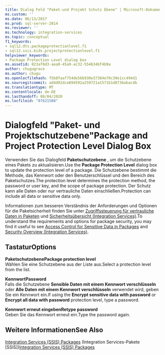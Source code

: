 ```yaml
---
title: Dialog Feld "Paket-und Projekt Schutz Ebene" | Microsoft-Dokumentation
ms.custom: ''
ms.date: 06/13/2017
ms.prod: sql-server-2014
ms.reviewer: ''
ms.technology: integration-services
ms.topic: conceptual
f1_keywords:
- sql12.dts.packageprotectionlevel.f1
- sql12.ssis.bids.projectprotectionlevel.f1
helpviewer_keywords:
- Package Protection Level dialog box
ms.assetid: 023af8d3-aea0-45a9-ac32-554634bf4b9a
author: chugugrace
ms.author: chugu
ms.openlocfilehash: f5b8faaf754de56b930e37384e70c30e1cc494d1
ms.sourcegitcommit: ad4d92dce894592a259721a1571b1d8736abacdb
ms.translationtype: MT
ms.contentlocale: de-DE
ms.lasthandoff: 08/04/2020
ms.locfileid: "87621588"
---
```

# <a name="package-and-project-protection-level-dialog-box"></a><span data-ttu-id="07e11-102">Dialogfeld "Paket- und Projektschutzebene"</span><span class="sxs-lookup"><span data-stu-id="07e11-102">Package and Project Protection Level Dialog Box</span></span>
  <span data-ttu-id="07e11-103">Verwenden Sie das Dialogfeld **Paketschutzebene** , um die Schutzebene eines Pakets zu aktualisieren.</span><span class="sxs-lookup"><span data-stu-id="07e11-103">Use the **Package Protection Level** dialog box to update the protection level of a package.</span></span> <span data-ttu-id="07e11-104">Die Schutzebene bestimmt die Methode, das Kennwort oder den Benutzerschlüssel und den Bereich des Paketschutzes.</span><span class="sxs-lookup"><span data-stu-id="07e11-104">The protection level determines the protection method, the password or user key, and the scope of package protection.</span></span> <span data-ttu-id="07e11-105">Der Schutz kann alle Daten oder nur vertrauliche Daten einschließen.</span><span class="sxs-lookup"><span data-stu-id="07e11-105">Protection can include all data or sensitive data only.</span></span>  
  
 <span data-ttu-id="07e11-106">Informationen zum besseren Verständnis der Anforderungen und Optionen für die Paketsicherheit finden Sie unter [Zugriffssteuerung für vertrauliche Daten in Paketen](security/access-control-for-sensitive-data-in-packages.md) und [Sicherheitsübersicht &#40;Integration Services&#41;](security/security-overview-integration-services.md).</span><span class="sxs-lookup"><span data-stu-id="07e11-106">To understand the requirements and options for package security, you may find it useful to see [Access Control for Sensitive Data in Packages](security/access-control-for-sensitive-data-in-packages.md) and [Security Overview &#40;Integration Services&#41;](security/security-overview-integration-services.md).</span></span>  
  
## <a name="options"></a><span data-ttu-id="07e11-107">Tastatur</span><span class="sxs-lookup"><span data-stu-id="07e11-107">Options</span></span>  
 <span data-ttu-id="07e11-108">**Paketschutzebene**</span><span class="sxs-lookup"><span data-stu-id="07e11-108">**Package protection level**</span></span>  
 <span data-ttu-id="07e11-109">Wählen Sie eine Schutzebene aus der Liste aus.</span><span class="sxs-lookup"><span data-stu-id="07e11-109">Select a protection level from the list.</span></span>  
  
 <span data-ttu-id="07e11-110">**Kennwort**</span><span class="sxs-lookup"><span data-stu-id="07e11-110">**Password**</span></span>  
 <span data-ttu-id="07e11-111">Falls die Schutzebene **Sensible Daten mit einem Kennwort verschlüsseln** oder **Alle Daten mit einem Kennwort verschlüsseln** verwendet wird, geben Sie ein Kennwort ein.</span><span class="sxs-lookup"><span data-stu-id="07e11-111">If using the **Encrypt sensitive data with password** or **Encrypt all data with password** protection level, type a password.</span></span>  
  
 <span data-ttu-id="07e11-112">**Kennwort erneut eingeben**</span><span class="sxs-lookup"><span data-stu-id="07e11-112">**Retype password**</span></span>  
 <span data-ttu-id="07e11-113">Geben Sie das Kennwort erneut ein.</span><span class="sxs-lookup"><span data-stu-id="07e11-113">Type the password again.</span></span>  
  
## <a name="see-also"></a><span data-ttu-id="07e11-114">Weitere Informationen</span><span class="sxs-lookup"><span data-stu-id="07e11-114">See Also</span></span>  
 <span data-ttu-id="07e11-115">[Integration Services &#40;SSIS&#41; Packages](../../2014/integration-services/integration-services-ssis-packages.md) (Integration Services-Pakete [SSIS])</span><span class="sxs-lookup"><span data-stu-id="07e11-115">[Integration Services &#40;SSIS&#41; Packages](../../2014/integration-services/integration-services-ssis-packages.md)</span></span>  
  
  
